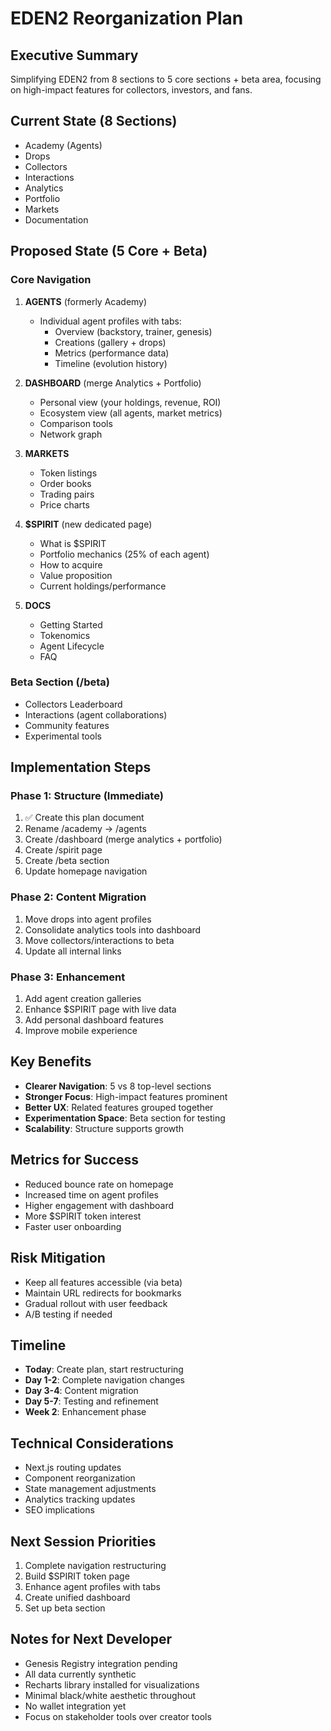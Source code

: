 # EDEN2 Reorganization Plan

## Executive Summary
Simplifying EDEN2 from 8 sections to 5 core sections + beta area, focusing on high-impact features for collectors, investors, and fans.

## Current State (8 Sections)
- Academy (Agents)
- Drops
- Collectors  
- Interactions
- Analytics
- Portfolio
- Markets
- Documentation

## Proposed State (5 Core + Beta)

### Core Navigation
1. **AGENTS** (formerly Academy)
   - Individual agent profiles with tabs:
     - Overview (backstory, trainer, genesis)
     - Creations (gallery + drops)
     - Metrics (performance data)
     - Timeline (evolution history)

2. **DASHBOARD** (merge Analytics + Portfolio)
   - Personal view (your holdings, revenue, ROI)
   - Ecosystem view (all agents, market metrics)
   - Comparison tools
   - Network graph

3. **MARKETS**
   - Token listings
   - Order books
   - Trading pairs
   - Price charts

4. **$SPIRIT** (new dedicated page)
   - What is $SPIRIT
   - Portfolio mechanics (25% of each agent)
   - How to acquire
   - Value proposition
   - Current holdings/performance

5. **DOCS**
   - Getting Started
   - Tokenomics
   - Agent Lifecycle
   - FAQ

### Beta Section (/beta)
- Collectors Leaderboard
- Interactions (agent collaborations)
- Community features
- Experimental tools

## Implementation Steps

### Phase 1: Structure (Immediate)
1. ✅ Create this plan document
2. Rename /academy → /agents
3. Create /dashboard (merge analytics + portfolio)
4. Create /spirit page
5. Create /beta section
6. Update homepage navigation

### Phase 2: Content Migration
1. Move drops into agent profiles
2. Consolidate analytics tools into dashboard
3. Move collectors/interactions to beta
4. Update all internal links

### Phase 3: Enhancement
1. Add agent creation galleries
2. Enhance $SPIRIT page with live data
3. Add personal dashboard features
4. Improve mobile experience

## Key Benefits
- **Clearer Navigation**: 5 vs 8 top-level sections
- **Stronger Focus**: High-impact features prominent
- **Better UX**: Related features grouped together
- **Experimentation Space**: Beta section for testing
- **Scalability**: Structure supports growth

## Metrics for Success
- Reduced bounce rate on homepage
- Increased time on agent profiles
- Higher engagement with dashboard
- More $SPIRIT token interest
- Faster user onboarding

## Risk Mitigation
- Keep all features accessible (via beta)
- Maintain URL redirects for bookmarks
- Gradual rollout with user feedback
- A/B testing if needed

## Timeline
- **Today**: Create plan, start restructuring
- **Day 1-2**: Complete navigation changes
- **Day 3-4**: Content migration
- **Day 5-7**: Testing and refinement
- **Week 2**: Enhancement phase

## Technical Considerations
- Next.js routing updates
- Component reorganization
- State management adjustments
- Analytics tracking updates
- SEO implications

## Next Session Priorities
1. Complete navigation restructuring
2. Build $SPIRIT token page
3. Enhance agent profiles with tabs
4. Create unified dashboard
5. Set up beta section

## Notes for Next Developer
- Genesis Registry integration pending
- All data currently synthetic
- Recharts library installed for visualizations
- Minimal black/white aesthetic throughout
- No wallet integration yet
- Focus on stakeholder tools over creator tools